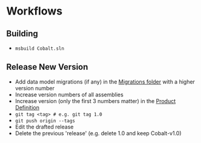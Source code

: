 # Workflows

## Building
- ```msbuild Cobalt.sln```

## Release New Version
- Add data model migrations (if any) in the [Migrations folder](/Cobalt.Common.Data/Migration/Sqlite/) with a higher version number
- Increase version numbers of all assemblies
- Increase version (only the first 3 numbers matter) in the [Product Definition](Cobalt.Setup/Product.wxs)
- ```git tag <tag> # e.g. git tag 1.0```
- ```git push origin --tags```
- Edit the drafted release
- Delete the previous 'release' (e.g. delete 1.0 and keep Cobalt-v1.0)
